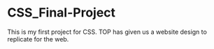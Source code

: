 # CSS_Final-Project

This is my first project for CSS. TOP has given us a website design to replicate for the web.
